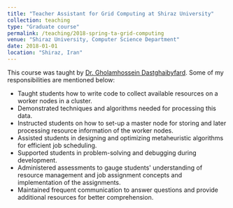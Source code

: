 ```yaml
---
title: "Teacher Assistant for Grid Computing at Shiraz University"
collection: teaching
type: "Graduate course"
permalink: /teaching/2018-spring-ta-grid-computing
venue: "Shiraz University, Computer Science Department"
date: 2018-01-01
location: "Shiraz, Iran"
---
```


This course was taught by [Dr. Gholamhossein Dastghaibyfard](https://www.linkedin.com/in/gholamhossein-dastghaibyfard-48ab00125). Some of my responsibilities are mentioned below:

- Taught students how to write code to collect available resources on a worker nodes in a cluster.
- Demonstrated techniques and algorithms needed for processing this data.
- Instructed students on how to set-up a master node for storing and later processing resource information of the worker nodes.
- Assisted students in designing and optimizing metaheuristic algorithms for efficient job scheduling.
- Supported students in problem-solving and debugging during development.
- Administered assessments to gauge students' understanding of resource management and job assignment concepts and implementation of the assignments.
- Maintained frequent communication to answer questions and provide additional resources for better comprehension.